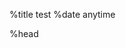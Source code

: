 %title test
%date anytime

%head
<script>var exports = {};</script>
<script type="module" src="/res/components/example.js"></script>
